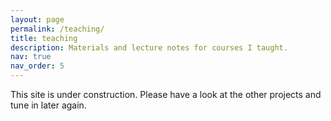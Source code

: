 ```yaml
---
layout: page
permalink: /teaching/
title: teaching
description: Materials and lecture notes for courses I taught.
nav: true
nav_order: 5
---
```


This site is under construction. Please have a look at the other projects and tune in later again.


